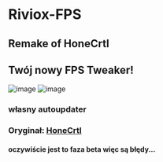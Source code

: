 # Riviox-FPS
## Remake of HoneCrtl
## Twój nowy FPS Tweaker!
![image](https://user-images.githubusercontent.com/100956266/192156066-60f4ffb2-55db-46ae-abc1-b232eab196b7.png)
![image](https://user-images.githubusercontent.com/100956266/192156070-807ba0e7-a232-4b42-8840-09b778df4ee4.png)
### własny autoupdater
### Oryginał: [HoneCrtl](https://github.com/auraside/HoneCtrl)
#### oczywiście jest to faza beta więc są błędy...
